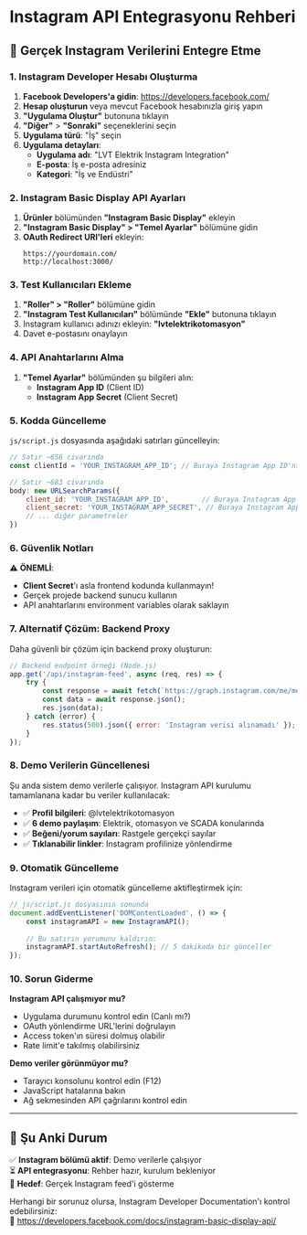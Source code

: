 # Instagram API Entegrasyonu Rehberi

## 🔧 Gerçek Instagram Verilerini Entegre Etme

### 1. Instagram Developer Hesabı Oluşturma

1. **Facebook Developers'a gidin**: https://developers.facebook.com/
2. **Hesap oluşturun** veya mevcut Facebook hesabınızla giriş yapın
3. **"Uygulama Oluştur"** butonuna tıklayın
4. **"Diğer"** > **"Sonraki"** seçeneklerini seçin
5. **Uygulama türü**: "İş" seçin
6. **Uygulama detayları**:
   - **Uygulama adı**: "LVT Elektrik Instagram Integration"
   - **E-posta**: İş e-posta adresiniz
   - **Kategori**: "İş ve Endüstri"

### 2. Instagram Basic Display API Ayarları

1. **Ürünler** bölümünden **"Instagram Basic Display"** ekleyin
2. **"Instagram Basic Display" > "Temel Ayarlar"** bölümüne gidin
3. **OAuth Redirect URI'leri** ekleyin:
   ```
   https://yourdomain.com/
   http://localhost:3000/
   ```

### 3. Test Kullanıcıları Ekleme

1. **"Roller" > "Roller"** bölümüne gidin
2. **"Instagram Test Kullanıcıları"** bölümünde **"Ekle"** butonuna tıklayın
3. Instagram kullanıcı adınızı ekleyin: **"lvtelektrikotomasyon"**
4. Davet e-postasını onaylayın

### 4. API Anahtarlarını Alma

1. **"Temel Ayarlar"** bölümünden şu bilgileri alın:
   - **Instagram App ID** (Client ID)
   - **Instagram App Secret** (Client Secret)

### 5. Kodda Güncelleme

`js/script.js` dosyasında aşağıdaki satırları güncelleyin:

```javascript
// Satır ~656 civarında
const clientId = 'YOUR_INSTAGRAM_APP_ID'; // Buraya Instagram App ID'nizi yazın

// Satır ~683 civarında
body: new URLSearchParams({
    client_id: 'YOUR_INSTAGRAM_APP_ID',        // Buraya Instagram App ID'nizi yazın
    client_secret: 'YOUR_INSTAGRAM_APP_SECRET', // Buraya Instagram App Secret'ınızı yazın
    // ... diğer parametreler
})
```

### 6. Güvenlik Notları

⚠️ **ÖNEMLİ**: 
- **Client Secret**'ı asla frontend kodunda kullanmayın!
- Gerçek projede backend sunucu kullanın
- API anahtarlarını environment variables olarak saklayın

### 7. Alternatif Çözüm: Backend Proxy

Daha güvenli bir çözüm için backend proxy oluşturun:

```javascript
// Backend endpoint örneği (Node.js)
app.get('/api/instagram-feed', async (req, res) => {
    try {
        const response = await fetch(`https://graph.instagram.com/me/media?fields=id,caption,media_type,media_url,permalink,thumbnail_url,timestamp&limit=6&access_token=${INSTAGRAM_ACCESS_TOKEN}`);
        const data = await response.json();
        res.json(data);
    } catch (error) {
        res.status(500).json({ error: 'Instagram verisi alınamadı' });
    }
});
```

### 8. Demo Verilerin Güncellenesi

Şu anda sistem demo verilerle çalışıyor. Instagram API kurulumu tamamlanana kadar bu veriler kullanılacak:

- ✅ **Profil bilgileri**: @lvtelektrikotomasyon
- ✅ **6 demo paylaşım**: Elektrik, otomasyon ve SCADA konularında
- ✅ **Beğeni/yorum sayıları**: Rastgele gerçekçi sayılar
- ✅ **Tıklanabilir linkler**: Instagram profilinize yönlendirme

### 9. Otomatik Güncelleme

Instagram verileri için otomatik güncelleme aktifleştirmek için:

```javascript
// js/script.js dosyasının sonunda
document.addEventListener('DOMContentLoaded', () => {
    const instagramAPI = new InstagramAPI();
    
    // Bu satırın yorumunu kaldırın:
    instagramAPI.startAutoRefresh(); // 5 dakikada bir günceller
});
```

### 10. Sorun Giderme

**Instagram API çalışmıyor mu?**
- Uygulama durumunu kontrol edin (Canlı mı?)
- OAuth yönlendirme URL'lerini doğrulayın
- Access token'ın süresi dolmuş olabilir
- Rate limit'e takılmış olabilirsiniz

**Demo veriler görünmüyor mu?**
- Tarayıcı konsolunu kontrol edin (F12)
- JavaScript hatalarına bakın
- Ağ sekmesinden API çağrılarını kontrol edin

---

## 📱 Şu Anki Durum

✅ **Instagram bölümü aktif**: Demo verilerle çalışıyor  
⏳ **API entegrasyonu**: Rehber hazır, kurulum bekleniyor  
🎯 **Hedef**: Gerçek Instagram feed'i gösterme  

Herhangi bir sorunuz olursa, Instagram Developer Documentation'ı kontrol edebilirsiniz:  
📖 https://developers.facebook.com/docs/instagram-basic-display-api/